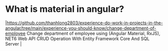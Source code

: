 
# What is material in angular?


|https://github.com/thanhlong2803/experience-do-work-in-projects-in-the-angular/tree/main/experience-you-should-know/change-department-of-employee  Change department of employee using (Angular Material, RxJS), NET6 Web API CRUD Operation With Entity Framework Core And SQL Server   |
